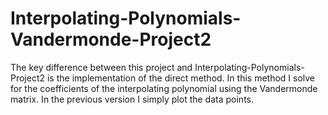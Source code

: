 # Interpolating-Polynomials-Vandermonde-Project2
The key difference between this project and Interpolating-Polynomials-Project2 is the implementation of the direct method.  In this method I solve for the coefficients of the interpolating polynomial using the Vandermonde matrix.  In the previous version I simply plot the data points.
